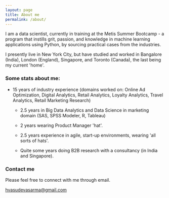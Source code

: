 ```yaml
---
layout: page
title: About me
permalink: /about/
---
```


I am a data scientist, currently in training at the Metis Summer Bootcamp -  a program that instills grit, passion, and knowledge in machine learning applications using Python, by sourcing practical cases from the industries.

I presently live in New York City, but have studied and worked in Bangalore (India), London (England), Singapore, and Toronto (Canada), the last being my current 'home'.



### Some stats about me:

- 15 years of industry experience (domains worked on: Online Ad Optimization, Digital Analytics, Retail Analytics, Loyalty Analytics, Travel Analytics, Retail Marketing Research)

	- 2.5 years in Big Data Analytics and Data Science in marketing domain (SAS, SPSS Modeler, R, Tableau)

	- 2 years wearing Product Manager 'hat'.

	- 2.5 years experience in agile, start-up environments, wearing 'all sorts of hats'.

	- Quite some years doing B2B research with a consultancy (in India and Singapore).


### Contact me

Please feel free to connect with me through email.

[hvasudevasarma@gmail.com](mailto:hvasudevasarma@gmail.com)